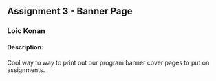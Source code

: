## Assignment 3 - Banner Page
### Loic Konan
#### Description:
Cool way to way to print out our program banner cover pages to put on assignments.